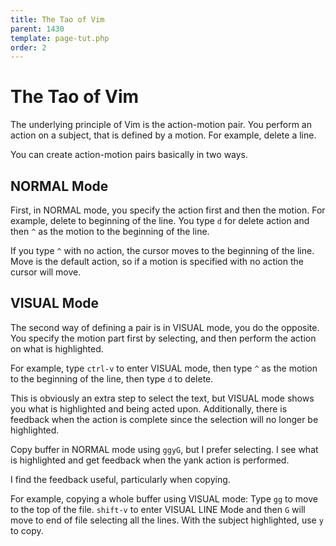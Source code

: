```yaml
---
title: The Tao of Vim
parent: 1430
template: page-tut.php
order: 2
---
```


# The Tao of Vim

The underlying principle of Vim is the action-motion pair. You perform an action on a subject, that is defined by a motion. For example, delete a line.

You can create action-motion pairs basically in two ways.

## NORMAL Mode

First, in NORMAL mode, you specify the action first and then the motion. For example, delete to beginning of the line. You type `d` for delete action and then `^` as the motion to the beginning of the line.

If you type `^` with no action, the cursor moves to the beginning of the line. Move is the default action, so if a motion is specified with no action the cursor will move.

## VISUAL Mode

The second way of defining a pair is in VISUAL mode, you do the opposite. You specify the motion part first by selecting, and then perform the action on what is highlighted.

For example, type `ctrl-v` to enter VISUAL mode, then type `^` as the motion to the beginning of the line, then type `d` to delete.

This is obviously an extra step to select the text, but VISUAL mode shows you what is highlighted and being acted upon. Additionally, there is feedback when the action is complete since the selection will no longer be highlighted.

<span class="sidenote">Copy buffer in NORMAL mode using `ggyG`, but I prefer selecting. I see what is highlighted and get feedback when the yank action is performed.</span>

I find the feedback useful, particularly when copying.

For example, copying a whole buffer using VISUAL mode: Type `gg` to move to the top of the file. `shift-v` to enter VISUAL LINE Mode and then `G` will move to end of file selecting all the lines. With the subject highlighted, use `y` to copy.



